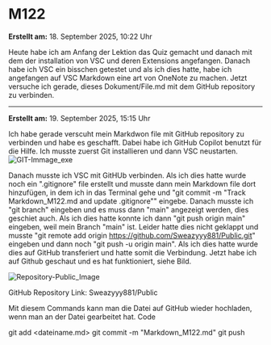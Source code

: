 # M122

**Erstellt am:** 18. September 2025, 10:22 Uhr

Heute habe ich am Anfang der Lektion das Quiz gemacht und danach mit dem der installation von VSC und deren Extensions angefangen. Danach habe ich VSC ein bisschen getestet und als ich dies hatte, habe ich angefangen auf VSC Markdown eine art von OneNote zu machen.
Jetzt versuche ich gerade, dieses Dokument/File.md mit dem GitHub repository zu verbinden.

---

**Erstellt am:** 19. September 2025, 15:15 Uhr

Ich habe gerade verscuht mein Markdwon file mit GitHub repository zu verbinden und habe es geschafft. Dabei habe ich GitHub Copilot benutzt für die Hilfe.
Ich musste zuerst Git installieren und dann VSC neustarten.![GIT-Immage_exe](image.png)

Danach musste ich VSC mit GitHUb verbinden. Als ich dies hatte wurde noch ein ".gitignore" file erstellt und musste dann mein Markdown file dort hinzufügen, in dem ich in das Terminal gehe und "git commit -m "Track Markdown_M122.md and update .gitignore"" eingebe.  Danach musste ich "git branch" eingeben und es muss dann "main" angezeigt werden, dies geschiet auch. Als ich dies hatte konnte ich dann "git push origin main" eingeben, weil mein Branch "main" ist. Leider hatte dies nicht geklappt und musste "git remote add origin https://github.com/Sweazyyy881/Public.git" eingeben und dann noch "git push -u origin main". Als ich dies hatte wurde dies auf GitHub transferiert und hatte somit die Verbindung. Jetzt habe ich auf Github geschaut und es hat funktioniert, siehe Bild.

![Repository-Public_Image](image-1.png)

GitHub Repository Link: Sweazyyy881/Public

Mit diesem Commands kann man die Datei auf GitHub wieder hochladen, wenn man an der Datei gearbeitet hat.
Code

git add <dateiname.md>
git commit -m "Markdown_M122.md"
git push

